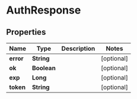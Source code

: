 # AuthResponse

## Properties
Name | Type | Description | Notes
------------ | ------------- | ------------- | -------------
**error** | **String** |  |  [optional]
**ok** | **Boolean** |  |  [optional]
**exp** | **Long** |  |  [optional]
**token** | **String** |  |  [optional]
